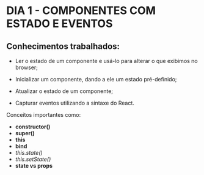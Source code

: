 # DIA 1 - COMPONENTES COM ESTADO E EVENTOS

  ## Conhecimentos trabalhados:

- Ler o estado de um componente e usá-lo para alterar o que exibimos no browser;

- Inicializar um componente, dando a ele um estado pré-definido;

- Atualizar o estado de um componente;

- Capturar eventos utilizando a sintaxe do React.

Conceitos importantes como:

- **constructor()**
- **super()**
- **this**
- **bind**
- *this.state()*
- *this.setState()*
- **state vs props**
